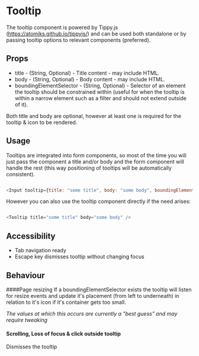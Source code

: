 # Tooltip

The tooltip component is powered by Tippy.js (https://atomiks.github.io/tippyjs/) and can be used both standalone or by 
passing tooltip options to relevant components (preferred).

## Props

* title - (String, Optional) - Title content - may include HTML.
* body - (String, Optional) - Body content - may include HTML.
* boundingElementSelector - (String, Optional) - Selector of an element the tooltip should be constrained within 
(useful for when the tooltip is within a narrow element such as a filter and should not extend outside of it).

Both title and body are optional, however at least one is required for the tooltip & icon to be rendered.

## Usage

Tooltips are integrated into form components, so most of the time you will just pass the component a title and/or body 
and the form component will handle the rest (this way positioning of tooltips will be automatically consistent).

~~~js

<Input tooltip={title: "some title", body: "some body", boundingElementSelector: '#filter-container'} />

~~~

However you can also use the tooltip component directly if the need arises:

~~~js

<Tooltip title="some title" body="some body" />

~~~

## Accessibility

* Tab navigation ready 
* Escape key dismisses tooltip without changing focus

## Behaviour

####Page resizing
If a boundingElementSelector exists the tooltip will listen for resize events and update it's placement (from left to 
underneath) in relation to it's icon if it's container gets too small.

*The values at which this occurs are currently a "best guess" and may require tweaking*

#### Scrolling, Loss of focus & click outside tooltip
Dismisses the tooltip


